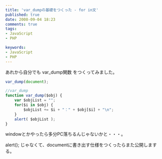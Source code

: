 ```yaml
---
title: 'var_dumpの基礎をつくった - for in文'
published: true
date: 2008-09-04 18:23
comments: true
tags:
- JavaScript
- PHP

keywords:
- JavaScript
- PHP
---
```

あれから自分でも var_dump関数 をつくってみました。



```JavaScript
var_dump(document);

//var_dump
function var_dump($obj) {
	var $objList = "";
	for($i in $obj) {
		$objList += $i + "：" + $obj[$i] + "\n";
	}
	alert( $objList );
}
```

windowとかやったら多分PC落ちるんじゃないかと・・・。

alert(); じゃなくて、documentに書き出す仕様をつくったらまた公開しまする。